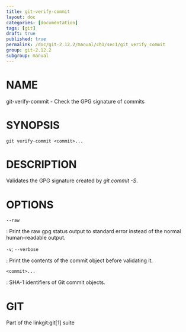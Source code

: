 ```yaml
---
title: git-verify-commit
layout: doc
categories: [documentation]
tags: [git]
draft: true
published: true
permalink: /doc/git-2.12.2/manual/ch1/sec1/git_verify_commit
group: git-2.12.2
subgroup: manual
---
```


NAME
====

git-verify-commit - Check the GPG signature of commits

SYNOPSIS
========

    git verify-commit <commit>...

DESCRIPTION
===========

Validates the GPG signature created by *git commit -S*.

OPTIONS
=======

`--raw`

:   Print the raw gpg status output to standard error instead of the normal human-readable output.

`-v`; `--verbose`

:   Print the contents of the commit object before validating it.

`<commit>...`

:   SHA-1 identifiers of Git commit objects.

GIT
===

Part of the linkgit:git\[1\] suite
